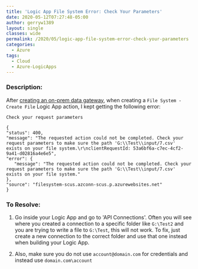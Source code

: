 ```yaml
---
title: 'Logic App File System Error: Check Your Parameters'
date: 2020-05-12T07:27:48-05:00
author: gerryw1389
layout: single
classes: wide
permalink: /2020/05/logic-app-file-system-error-check-your-parameters
categories:
  - Azure
tags:
  - Cloud
  - Azure-LogicApps
---
```

<!--more-->

### Description:

After [creating an on-prem data gateway](https://automationadmin.com/2020/05/automation-with-azure-data-gateway), when creating a `File System - Create File` Logic App action, I kept getting the following error:

   ```escape
   Check your request parameters

   {
   "status": 400,
   "message": "The requested action could not be completed. Check your request parameters to make sure the path 'G:\\Test\\input/7.csv' exists on your file system.\r\nclientRequestId: 53a6bf6a-c7ec-4cf2-9a41-d02816a4e6e5",
   "error": {
      "message": "The requested action could not be completed. Check your request parameters to make sure the path 'G:\\Test\\input/7.csv' exists on your file system."
   },
   "source": "filesystem-scus.azconn-scus.p.azurewebsites.net"
   }
   ```

### To Resolve:

1. Go inside your Logic App and go to 'API Connections'. Often you will see where you created a connection to a specific folder like `G:\Test2` and you are trying to write a file to `G:\Test`, this will not work. To fix, just create a new connection to the correct folder and use that one instead when building your Logic App.

2. Also, make sure you do not use `account@domain.com` for credentials and instead use `domain.com\account`
